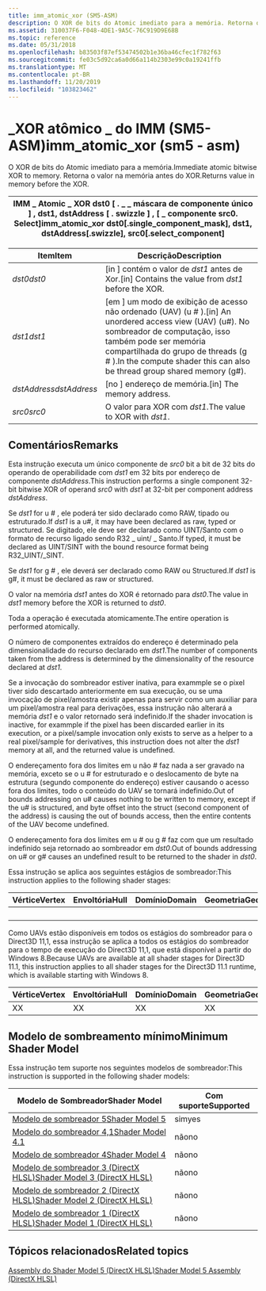 ```yaml
---
title: imm_atomic_xor (SM5-ASM)
description: O XOR de bits do Atomic imediato para a memória. Retorna o valor na memória antes do XOR.
ms.assetid: 310037F6-F048-4DE1-9A5C-76C919D9E68B
ms.topic: reference
ms.date: 05/31/2018
ms.openlocfilehash: b83503f87ef53474502b1e36ba46cfec1f782f63
ms.sourcegitcommit: fe03c5d92ca6a0d66a114b2303e99c0a19241ffb
ms.translationtype: MT
ms.contentlocale: pt-BR
ms.lasthandoff: 11/20/2019
ms.locfileid: "103823462"
---
```

# <a name="imm_atomic_xor-sm5---asm"></a><span data-ttu-id="d41b3-104">\_XOR atômico \_ do IMM (SM5-ASM)</span><span class="sxs-lookup"><span data-stu-id="d41b3-104">imm\_atomic\_xor (sm5 - asm)</span></span>

<span data-ttu-id="d41b3-105">O XOR de bits do Atomic imediato para a memória.</span><span class="sxs-lookup"><span data-stu-id="d41b3-105">Immediate atomic bitwise XOR to memory.</span></span> <span data-ttu-id="d41b3-106">Retorna o valor na memória antes do XOR.</span><span class="sxs-lookup"><span data-stu-id="d41b3-106">Returns value in memory before the XOR.</span></span>



| <span data-ttu-id="d41b3-107">IMM \_ Atomic \_ XOR dst0 \[ . \_ \_ máscara de componente único \] , dst1, dstAddress \[ . swizzle \] , \[ \_ componente src0. Select\]</span><span class="sxs-lookup"><span data-stu-id="d41b3-107">imm\_atomic\_xor dst0\[.single\_component\_mask\], dst1, dstAddress\[.swizzle\], src0\[.select\_component\]</span></span> |
|-------------------------------------------------------------------------------------------------------------|



 



| <span data-ttu-id="d41b3-108">Item</span><span class="sxs-lookup"><span data-stu-id="d41b3-108">Item</span></span>                                                                                                           | <span data-ttu-id="d41b3-109">Descrição</span><span class="sxs-lookup"><span data-stu-id="d41b3-109">Description</span></span>                                                                                                                       |
|----------------------------------------------------------------------------------------------------------------|-----------------------------------------------------------------------------------------------------------------------------------|
| <span data-ttu-id="d41b3-110"><span id="dst0"></span><span id="DST0"></span>*dst0*</span><span class="sxs-lookup"><span data-stu-id="d41b3-110"><span id="dst0"></span><span id="DST0"></span>*dst0*</span></span><br/>                                                | <span data-ttu-id="d41b3-111">\[in \] contém o valor de *dst1* antes de Xor.</span><span class="sxs-lookup"><span data-stu-id="d41b3-111">\[in\] Contains the value from *dst1* before the XOR.</span></span><br/>                                                                  |
| <span data-ttu-id="d41b3-112"><span id="dst1"></span><span id="DST1"></span>*dst1*</span><span class="sxs-lookup"><span data-stu-id="d41b3-112"><span id="dst1"></span><span id="DST1"></span>*dst1*</span></span><br/>                                                | <span data-ttu-id="d41b3-113">\[em \] um modo de exibição de acesso não ordenado (UAV) (u \# ).</span><span class="sxs-lookup"><span data-stu-id="d41b3-113">\[in\] An unordered access view (UAV) (u\#).</span></span> <span data-ttu-id="d41b3-114">No sombreador de computação, isso também pode ser memória compartilhada do grupo de threads (g \# ).</span><span class="sxs-lookup"><span data-stu-id="d41b3-114">In the compute shader this can also be thread group shared memory (g\#).</span></span> <br/> |
| <span data-ttu-id="d41b3-115"><span id="dstAddress"></span><span id="dstaddress"></span><span id="DSTADDRESS"></span>*dstAddress*</span><span class="sxs-lookup"><span data-stu-id="d41b3-115"><span id="dstAddress"></span><span id="dstaddress"></span><span id="DSTADDRESS"></span>*dstAddress*</span></span><br/> | <span data-ttu-id="d41b3-116">\[no \] endereço de memória.</span><span class="sxs-lookup"><span data-stu-id="d41b3-116">\[in\] The memory address.</span></span><br/>                                                                                             |
| <span data-ttu-id="d41b3-117"><span id="src0"></span><span id="SRC0"></span>*src0*</span><span class="sxs-lookup"><span data-stu-id="d41b3-117"><span id="src0"></span><span id="SRC0"></span>*src0*</span></span><br/>                                                | <span data-ttu-id="d41b3-118">O valor para XOR com *dst1*.</span><span class="sxs-lookup"><span data-stu-id="d41b3-118">The value to XOR with *dst1*.</span></span><br/>                                                                                          |



 

## <a name="remarks"></a><span data-ttu-id="d41b3-119">Comentários</span><span class="sxs-lookup"><span data-stu-id="d41b3-119">Remarks</span></span>

<span data-ttu-id="d41b3-120">Esta instrução executa um único componente de *src0* bit a bit de 32 bits do operando de operabilidade com *dst1* em 32 bits por endereço de componente *dstAddress*.</span><span class="sxs-lookup"><span data-stu-id="d41b3-120">This instruction performs a single component 32-bit bitwise XOR of operand *src0* with *dst1* at 32-bit per component address *dstAddress*.</span></span>

<span data-ttu-id="d41b3-121">Se *dst1* for u \# , ele poderá ter sido declarado como RAW, tipado ou estruturado.</span><span class="sxs-lookup"><span data-stu-id="d41b3-121">If *dst1* is a u\#, it may have been declared as raw, typed or structured.</span></span> <span data-ttu-id="d41b3-122">Se digitado, ele deve ser declarado como UINT/Santo com o formato de recurso ligado sendo R32 \_ uint/ \_ Santo.</span><span class="sxs-lookup"><span data-stu-id="d41b3-122">If typed, it must be declared as UINT/SINT with the bound resource format being R32\_UINT/\_SINT.</span></span>

<span data-ttu-id="d41b3-123">Se *dst1* for g \# , ele deverá ser declarado como RAW ou Structured.</span><span class="sxs-lookup"><span data-stu-id="d41b3-123">If *dst1* is g\#, it must be declared as raw or structured.</span></span>

<span data-ttu-id="d41b3-124">O valor na memória *dst1* antes do XOR é retornado para *dst0*.</span><span class="sxs-lookup"><span data-stu-id="d41b3-124">The value in *dst1* memory before the XOR is returned to *dst0*.</span></span>

<span data-ttu-id="d41b3-125">Toda a operação é executada atomicamente.</span><span class="sxs-lookup"><span data-stu-id="d41b3-125">The entire operation is performed atomically.</span></span>

<span data-ttu-id="d41b3-126">O número de componentes extraídos do endereço é determinado pela dimensionalidade do recurso declarado em *dst1*.</span><span class="sxs-lookup"><span data-stu-id="d41b3-126">The number of components taken from the address is determined by the dimensionality of the resource declared at *dst1*.</span></span>

<span data-ttu-id="d41b3-127">Se a invocação do sombreador estiver inativa, para exammple se o pixel tiver sido descartado anteriormente em sua execução, ou se uma invocação de pixel/amostra existir apenas para servir como um auxiliar para um pixel/amostra real para derivações, essa instrução não alterará a memória *dst1* e o valor retornado será indefinido.</span><span class="sxs-lookup"><span data-stu-id="d41b3-127">If the shader invocation is inactive, for exammple if the pixel has been discarded earlier in its execution, or a pixel/sample invocation only exists to serve as a helper to a real pixel/sample for derivatives, this instruction does not alter the *dst1* memory at all, and the returned value is undefined.</span></span>

<span data-ttu-id="d41b3-128">O endereçamento fora dos limites em u não \# faz nada a ser gravado na memória, exceto se o u \# for estruturado e o deslocamento de byte na estrutura (segundo componente do endereço) estiver causando o acesso fora dos limites, todo o conteúdo do UAV se tornará indefinido.</span><span class="sxs-lookup"><span data-stu-id="d41b3-128">Out of bounds addressing on u\# causes nothing to be written to memory, except if the u\# is structured, and byte offset into the struct (second component of the address) is causing the out of bounds access, then the entire contents of the UAV become undefined.</span></span>

<span data-ttu-id="d41b3-129">O endereçamento fora dos limites em u \# ou g \# faz com que um resultado indefinido seja retornado ao sombreador em *dst0*.</span><span class="sxs-lookup"><span data-stu-id="d41b3-129">Out of bounds addressing on u\# or g\# causes an undefined result to be returned to the shader in *dst0*.</span></span>

<span data-ttu-id="d41b3-130">Essa instrução se aplica aos seguintes estágios de sombreador:</span><span class="sxs-lookup"><span data-stu-id="d41b3-130">This instruction applies to the following shader stages:</span></span>



| <span data-ttu-id="d41b3-131">Vértice</span><span class="sxs-lookup"><span data-stu-id="d41b3-131">Vertex</span></span> | <span data-ttu-id="d41b3-132">Envoltória</span><span class="sxs-lookup"><span data-stu-id="d41b3-132">Hull</span></span> | <span data-ttu-id="d41b3-133">Domínio</span><span class="sxs-lookup"><span data-stu-id="d41b3-133">Domain</span></span> | <span data-ttu-id="d41b3-134">Geometria</span><span class="sxs-lookup"><span data-stu-id="d41b3-134">Geometry</span></span> | <span data-ttu-id="d41b3-135">16x16</span><span class="sxs-lookup"><span data-stu-id="d41b3-135">Pixel</span></span> | <span data-ttu-id="d41b3-136">Computação</span><span class="sxs-lookup"><span data-stu-id="d41b3-136">Compute</span></span> |
|--------|------|--------|----------|-------|---------|
|        |      |        |          | <span data-ttu-id="d41b3-137">X</span><span class="sxs-lookup"><span data-stu-id="d41b3-137">X</span></span>     | <span data-ttu-id="d41b3-138">X</span><span class="sxs-lookup"><span data-stu-id="d41b3-138">X</span></span>       |



 

<span data-ttu-id="d41b3-139">Como UAVs estão disponíveis em todos os estágios do sombreador para o Direct3D 11,1, essa instrução se aplica a todos os estágios do sombreador para o tempo de execução do Direct3D 11,1, que está disponível a partir do Windows 8.</span><span class="sxs-lookup"><span data-stu-id="d41b3-139">Because UAVs are available at all shader stages for Direct3D 11.1, this instruction applies to all shader stages for the Direct3D 11.1 runtime, which is available starting with Windows 8.</span></span>



| <span data-ttu-id="d41b3-140">Vértice</span><span class="sxs-lookup"><span data-stu-id="d41b3-140">Vertex</span></span> | <span data-ttu-id="d41b3-141">Envoltória</span><span class="sxs-lookup"><span data-stu-id="d41b3-141">Hull</span></span> | <span data-ttu-id="d41b3-142">Domínio</span><span class="sxs-lookup"><span data-stu-id="d41b3-142">Domain</span></span> | <span data-ttu-id="d41b3-143">Geometria</span><span class="sxs-lookup"><span data-stu-id="d41b3-143">Geometry</span></span> | <span data-ttu-id="d41b3-144">16x16</span><span class="sxs-lookup"><span data-stu-id="d41b3-144">Pixel</span></span> | <span data-ttu-id="d41b3-145">Computação</span><span class="sxs-lookup"><span data-stu-id="d41b3-145">Compute</span></span> |
|--------|------|--------|----------|-------|---------|
| <span data-ttu-id="d41b3-146">X</span><span class="sxs-lookup"><span data-stu-id="d41b3-146">X</span></span>      | <span data-ttu-id="d41b3-147">X</span><span class="sxs-lookup"><span data-stu-id="d41b3-147">X</span></span>    | <span data-ttu-id="d41b3-148">X</span><span class="sxs-lookup"><span data-stu-id="d41b3-148">X</span></span>      | <span data-ttu-id="d41b3-149">X</span><span class="sxs-lookup"><span data-stu-id="d41b3-149">X</span></span>        | <span data-ttu-id="d41b3-150">X</span><span class="sxs-lookup"><span data-stu-id="d41b3-150">X</span></span>     | <span data-ttu-id="d41b3-151">X</span><span class="sxs-lookup"><span data-stu-id="d41b3-151">X</span></span>       |



 

## <a name="minimum-shader-model"></a><span data-ttu-id="d41b3-152">Modelo de sombreamento mínimo</span><span class="sxs-lookup"><span data-stu-id="d41b3-152">Minimum Shader Model</span></span>

<span data-ttu-id="d41b3-153">Essa instrução tem suporte nos seguintes modelos de sombreador:</span><span class="sxs-lookup"><span data-stu-id="d41b3-153">This instruction is supported in the following shader models:</span></span>



| <span data-ttu-id="d41b3-154">Modelo de Sombreador</span><span class="sxs-lookup"><span data-stu-id="d41b3-154">Shader Model</span></span>                                              | <span data-ttu-id="d41b3-155">Com suporte</span><span class="sxs-lookup"><span data-stu-id="d41b3-155">Supported</span></span> |
|-----------------------------------------------------------|-----------|
| [<span data-ttu-id="d41b3-156">Modelo de sombreador 5</span><span class="sxs-lookup"><span data-stu-id="d41b3-156">Shader Model 5</span></span>](d3d11-graphics-reference-sm5.md)        | <span data-ttu-id="d41b3-157">sim</span><span class="sxs-lookup"><span data-stu-id="d41b3-157">yes</span></span>       |
| [<span data-ttu-id="d41b3-158">Modelo do sombreador 4,1</span><span class="sxs-lookup"><span data-stu-id="d41b3-158">Shader Model 4.1</span></span>](dx-graphics-hlsl-sm4.md)              | <span data-ttu-id="d41b3-159">não</span><span class="sxs-lookup"><span data-stu-id="d41b3-159">no</span></span>        |
| [<span data-ttu-id="d41b3-160">Modelo de sombreador 4</span><span class="sxs-lookup"><span data-stu-id="d41b3-160">Shader Model 4</span></span>](dx-graphics-hlsl-sm4.md)                | <span data-ttu-id="d41b3-161">não</span><span class="sxs-lookup"><span data-stu-id="d41b3-161">no</span></span>        |
| [<span data-ttu-id="d41b3-162">Modelo de sombreador 3 (DirectX HLSL)</span><span class="sxs-lookup"><span data-stu-id="d41b3-162">Shader Model 3 (DirectX HLSL)</span></span>](dx-graphics-hlsl-sm3.md) | <span data-ttu-id="d41b3-163">não</span><span class="sxs-lookup"><span data-stu-id="d41b3-163">no</span></span>        |
| [<span data-ttu-id="d41b3-164">Modelo de sombreador 2 (DirectX HLSL)</span><span class="sxs-lookup"><span data-stu-id="d41b3-164">Shader Model 2 (DirectX HLSL)</span></span>](dx-graphics-hlsl-sm2.md) | <span data-ttu-id="d41b3-165">não</span><span class="sxs-lookup"><span data-stu-id="d41b3-165">no</span></span>        |
| [<span data-ttu-id="d41b3-166">Modelo de sombreador 1 (DirectX HLSL)</span><span class="sxs-lookup"><span data-stu-id="d41b3-166">Shader Model 1 (DirectX HLSL)</span></span>](dx-graphics-hlsl-sm1.md) | <span data-ttu-id="d41b3-167">não</span><span class="sxs-lookup"><span data-stu-id="d41b3-167">no</span></span>        |



 

## <a name="related-topics"></a><span data-ttu-id="d41b3-168">Tópicos relacionados</span><span class="sxs-lookup"><span data-stu-id="d41b3-168">Related topics</span></span>

<dl> <dt>

[<span data-ttu-id="d41b3-169">Assembly do Shader Model 5 (DirectX HLSL)</span><span class="sxs-lookup"><span data-stu-id="d41b3-169">Shader Model 5 Assembly (DirectX HLSL)</span></span>](shader-model-5-assembly--directx-hlsl-.md)
</dt> </dl>

 

 





